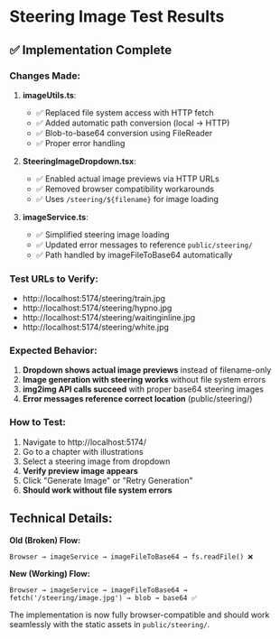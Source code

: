 # Steering Image Test Results

## ✅ Implementation Complete

### Changes Made:

1. **imageUtils.ts**: 
   - ✅ Replaced file system access with HTTP fetch
   - ✅ Added automatic path conversion (local → HTTP)
   - ✅ Blob-to-base64 conversion using FileReader
   - ✅ Proper error handling

2. **SteeringImageDropdown.tsx**:
   - ✅ Enabled actual image previews via HTTP URLs
   - ✅ Removed browser compatibility workarounds
   - ✅ Uses `/steering/${filename}` for image loading

3. **imageService.ts**:
   - ✅ Simplified steering image loading
   - ✅ Updated error messages to reference `public/steering/`
   - ✅ Path handled by imageFileToBase64 automatically

### Test URLs to Verify:
- http://localhost:5174/steering/train.jpg
- http://localhost:5174/steering/hypno.jpg  
- http://localhost:5174/steering/waitinginline.jpg
- http://localhost:5174/steering/white.jpg

### Expected Behavior:
1. **Dropdown shows actual image previews** instead of filename-only
2. **Image generation with steering works** without file system errors
3. **img2img API calls succeed** with proper base64 steering images
4. **Error messages reference correct location** (public/steering/)

### How to Test:
1. Navigate to http://localhost:5174/
2. Go to a chapter with illustrations
3. Select a steering image from dropdown
4. **Verify preview image appears**
5. Click "Generate Image" or "Retry Generation"
6. **Should work without file system errors**

## Technical Details:

**Old (Broken) Flow:**
```
Browser → imageService → imageFileToBase64 → fs.readFile() ❌
```

**New (Working) Flow:**
```
Browser → imageService → imageFileToBase64 → fetch('/steering/image.jpg') → blob → base64 ✅
```

The implementation is now fully browser-compatible and should work seamlessly with the static assets in `public/steering/`.